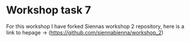 # Workshop task 7
For this workshop I have forked Siennas workshop 2 repository, here is a link to hepage -> (https://github.com/siennabienna/workshop_2)

## 
